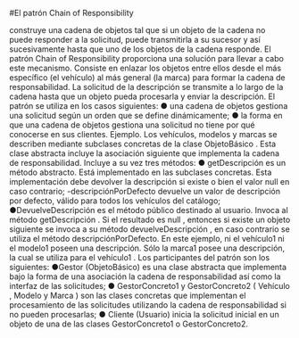 #El  patrón  Chain of Responsibility 

construye  una  cadena  de  objetos  tal  que  si  un  objeto  de  la  cadena  no puede responder a la solicitud, puede transmitirla a su sucesor y así sucesivamente hasta que uno de los objetos 
de la cadena responde.
El patrón  Chain of Responsibility  proporciona una solución para llevar a cabo este mecanismo. Consiste en 
enlazar  los  objetos  entre  ellos  desde  el  más  específico  (el  vehículo)  al  más  general  (la  marca)  para formar  la cadena de responsabilidad. La solicitud de la descripción se transmite a lo largo de la cadena hasta que un objeto pueda procesarla y enviar la descripción. 
El patrón se utiliza en los casos siguientes: 
● una cadena de objetos gestiona una solicitud según un orden que se define dinámicamente; 
● la forma en que una cadena de objetos gestiona una solicitud no tiene por qué conocerse en sus clientes. 
Ejemplo.
Los vehículos,  modelos  y  marcas  se  describen  mediante  subclases  concretas  de  la  clase  ObjetoBásico .  Esta  clase abstracta  incluye  la  asociación  siguiente   que  implementa  la  cadena  de  responsabilidad.  Incluye  a  su  vez  tres 
métodos: 
● getDescripción   es  un  método  abstracto.  Está  implementado  en  las  subclases  concretas.  Esta 
implementación debe devolver la descripción si existe o bien el valor  null  en caso contrario; 
-descripciónPorDefecto  devuelve un valor de descripción por defecto, válido para todos los vehículos 
del catálogo; 
●DevuelveDescripción  es el método público destinado al usuario. Invoca al método  getDescripción . Si 
el  resultado  es  null ,  entonces  si  existe  un  objeto  siguiente   se  invoca  a  su  método 
devuelveDescripción , en caso contrario se utiliza el método  descripciónPorDefecto.
En este ejemplo, ni el  vehículo1  ni el  modelo1  poseen una descripción. Sólo la  marca1  posee una descripción, la cual se utiliza para el  vehículo1 .
Los participantes del patrón son los siguientes: 
●Gestor (ObjetoBásico)  es  una  clase  abstracta  que  implementa  bajo  la  forma  de  una  asociación  la 
cadena de responsabilidad así como la interfaz de las solicitudes; 
● GestorConcreto1   y  GestorConcreto2   ( Vehículo ,  Modelo   y  Marca )  son  las  clases  concretas  que 
implementan el procesamiento de las solicitudes utilizando la cadena de responsabilidad si no pueden 
procesarlas; 
● Cliente (Usuario)   inicia  la  solicitud  inicial  en  un  objeto  de  una  de  las  clases  GestorConcreto1   o GestorConcreto2.

